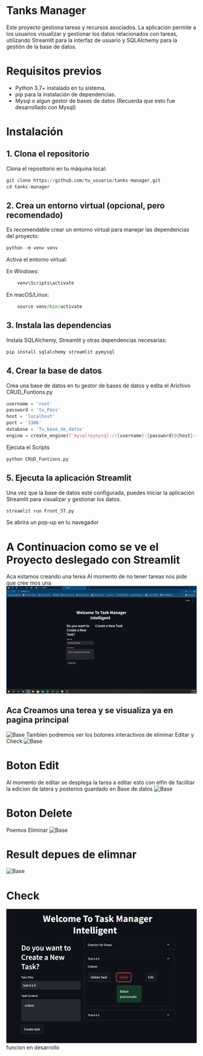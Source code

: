# Tanks Manager
Este proyecto gestiona tareas y recursos asociados. La aplicación permite a los usuarios visualizar y gestionar los datos relacionados con tareas, utilizando Streamlit para la interfaz de usuario y SQLAlchemy para la gestión de la base de datos.

# Requisitos previos
- Python 3.7+ instalado en tu sistema.
- pip para la instalación de dependencias.
- Mysql o algun gestor de bases de datos
(Recuerda que esto fue desarrollado con Mysql)

# Instalación

## 1. Clona el repositorio
Clona el repositorio en tu máquina local:

```python
git clone https://github.com/tu_usuario/tanks-manager.git
cd tanks-manager
```

## 2. Crea un entorno virtual (opcional, pero recomendado)

Es recomendable crear un entorno virtual para manejar las dependencias del proyecto:
```python
python -m venv venv
```
Activa el entorno virtual:

En Windows:
```python
    venv\Scripts\activate
```
En macOS/Linux:

```python
    source venv/bin/activate
```
## 3. Instala las dependencias
Instala SQLAlchemy, Streamlit y otras dependencias necesarias:
```python
pip install sqlalchemy streamlit pymysql 
```
## 4. Crear la base de datos

Crea una base de datos en tu gestor de bases de datos y edita el Arichivo CRUD_Funtions.py
```python
username = 'root' 
password = 'tu_Pass' 
host = 'localhost' 
port = '3306' 
database = 'Tu_base_de_datos'
engine = create_engine(f'mysql+pymysql://{username}:{password}@{host}:{port}/{database}')
```

Ejecuta el Scripts
```python
python CRUD_Funtions.py
```
## 5. Ejecuta la aplicación Streamlit
Una vez que la base de datos esté configurada, puedes iniciar la aplicación Streamlit para visualizar y gestionar los datos.
```python
streamlit run Front_ST.py
```
Se abrira un pop-up en tu navegador

# A Continuacion como se ve el Proyecto deslegado con Streamlit
Aca estamos creando una terea Al momento de no tener tareas nos pide que cree mos una 
![Base](/ImgReadme/image.png "Título opcional")

## Aca Creamos una terea y se visualiza ya en pagina principal
![Base](/PythonCurseIA/ImgReadme/Screenshot%202024-12-18%20212845.png )
Tambien podremos ver los botones interactivos de eliminar Editar y Check
![Base](/PythonCurseIA/ImgReadme/Screenshot%202024-12-18%20213003.png )
# Boton Edit
Al momento de editar se desplega la tarea a editar esto con elfin de facilitar la edicion de latera y posterios guardado en Base de datos
![Base](/PythonCurseIA/ImgReadme/edit.png)
# Boton Delete
Poemos Eliminar
![Base](/PythonCurseIA/ImgReadme/delete.png)
# Result depues de elimnar
![Base](/PythonCurseIA/ImgReadme/result.png)
# Check
![Base](/ImgReadme/check.png)
funcion en desarrollo
